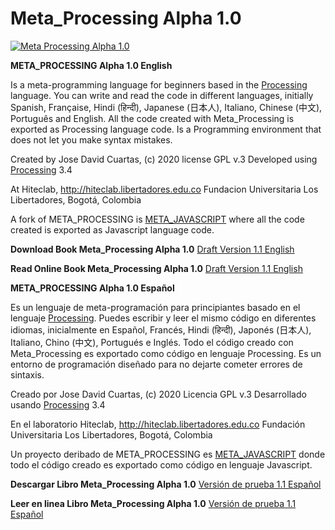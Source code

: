# Meta_Processing Alpha 1.0

[![Meta Processing Alpha 1.0](https://img.youtube.com/vi/bj78B7jIkTU/0.jpg)](https://youtu.be/bj78B7jIkTU "Meta Processing Alpha 1.0")

**META_PROCESSING Alpha 1.0 English**

Is a meta-programming language for beginners based in the [Processing](https://processing.org/) language. 
You can write and read the code in different languages, initially Spanish, Française, Hindi (हिन्दी), Japanese (日本人), Italiano, Chinese (中文), Português and English.
All the code created with Meta_Processing is exported as Processing language code.
Is a Programming environment that does not let you make syntax mistakes.

Created by Jose David Cuartas, (c) 2020 
license GPL v.3
Developed using [Processing](https://processing.org/) 3.4

At Hiteclab, http://hiteclab.libertadores.edu.co
Fundacion Universitaria Los Libertadores, Bogotá, Colombia

A fork of META_PROCESSING is [META_JAVASCRIPT](https://github.com/hiteclab/Meta_Javascript) where all the code created is exported as Javascript language code.

**Download Book Meta_Processing Alpha 1.0**
[Draft Version 1.1 English](https://github.com/hiteclab/Meta_Processing/raw/master/MetaprocessingApha1.0ENG.pdf)

**Read Online Book Meta_Processing Alpha 1.0**
[Draft Version 1.1 English](https://github.com/hiteclab/Meta_Processing/blob/master/MetaprocessingApha1.0ENG.pdf)

**META_PROCESSING Alpha 1.0 Español**
 
Es un lenguaje de meta-programación para principiantes basado en el lenguaje [Processing](https://processing.org/).
Puedes escribir y leer el mismo código en diferentes idiomas, inicialmente en Español, Francés, Hindi (हिन्दी), Japonés (日本人), Italiano, Chino (中文), Portugués e Inglés.
Todo el código creado con Meta_Processing es exportado como código en lenguaje Processing.
Es un entorno de programación diseñado para no dejarte cometer errores de sintaxis. 

Creado por Jose David Cuartas, (c) 2020 
Licencia  GPL v.3
Desarrollado usando [Processing](https://processing.org/) 3.4

En el laboratorio Hiteclab, http://hiteclab.libertadores.edu.co
Fundación Universitaria Los Libertadores, Bogotá, Colombia

Un proyecto deribado de META_PROCESSING es [META_JAVASCRIPT](https://github.com/hiteclab/Meta_Javascript) donde todo el código creado es exportado como código en lenguaje Javascript.

**Descargar Libro Meta_Processing Alpha 1.0**
[Versión de prueba 1.1 Español](https://github.com/hiteclab/Meta_Processing/raw/master/MetaprocessingApha1.0ESP.pdf)

**Leer en linea Libro Meta_Processing Alpha 1.0**
[Versión de prueba 1.1 Español](https://github.com/hiteclab/Meta_Processing/blob/master/MetaprocessingApha1.0ESP.pdf)
